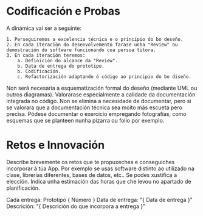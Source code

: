 # Codificación e Probas

A dinámica vai ser a seguinte:

    1. Perseguiremos a excelencia técnica e o principio do bo deseño.
    2. En cada iteración do desenvolvemento farase unha "Review" ou demostración do software funcionando coa persoa titora.
    3. En cada iteración teremos: 
        a. Definición do alcance da "Review".
        b. Data de entrega do prototipo.
        b. Codificación.
        c. Refactorización adaptando ó código ao principio do bo diseño.

Non será necesaria a esquematización formal do deseño (mediante UML ou outros diagramas). 
Valorarase especialmente a calidade da documentación integrada no código. 
Non se elimina a necesidade de documentar, pero si se valorara que a documentación técnica sea moito más escueta pero precisa. 
Pódese documentar o exercicio empregando fotografías, como esquemas que se planteen nunha pizarra ou folio por exemplo.

# Retos e Innovación

Describe brevemente os retos que te propuxeches e conseguiches incorporar á túa App. Por exemplo se usas software distinto ao utilizado na clase, librerías diferentes, bases de datos, etc..
Se podes xustifica a elección. 
Indica unha estimación das horas que che levou no apartado de planificación.


Cada entrega:
Prototipo { Número }
    Data de entrega: "{ Data de entrega }"
    Descrición: "{ Descrición do que incorpora a entrega }"